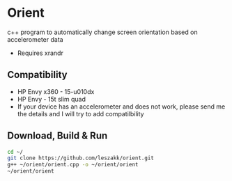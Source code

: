 # Orient
c++ program to automatically change screen orientation based on accelerometer data
* Requires xrandr

## Compatibility
* HP Envy x360 - 15-u010dx
* HP Envy - 15t slim quad
* If your device has an accelerometer and does not work, please send me the details and I will try to add compatilbility 

## Download, Build & Run
````bash
cd ~/
git clone https://github.com/leszakk/orient.git
g++ ~/orient/orient.cpp -o ~/orient/orient
~/orient/orient
````
